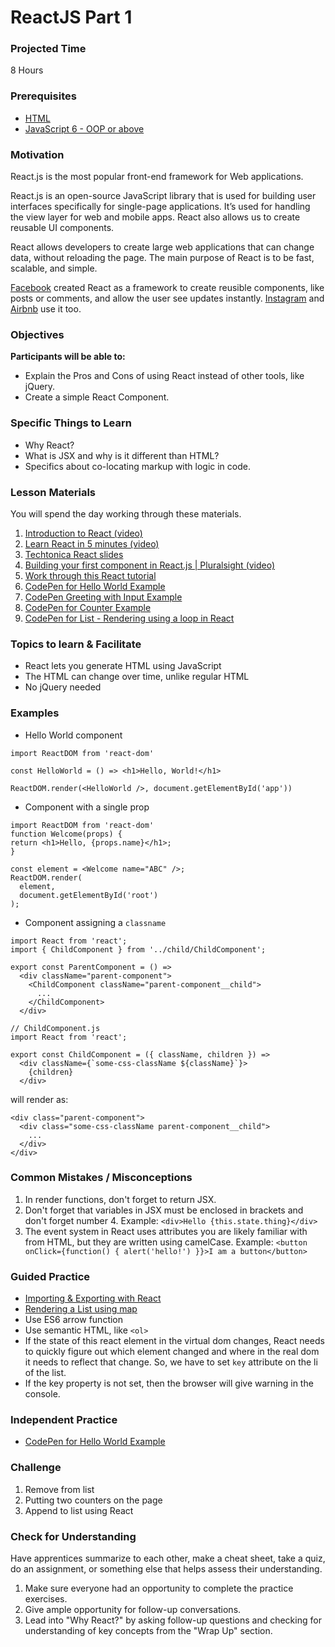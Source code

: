 # ReactJS Part 1

### Projected Time
8 Hours

### Prerequisites
* [HTML](../web/html.md)
* [JavaScript 6 - OOP or above](../javascript/javascript-7-oop.md)

### Motivation
React.js is the most popular front-end framework for Web applications. 

React.js is an open-source JavaScript library that is used for building user interfaces specifically for single-page applications. It’s used for handling the view layer for web and mobile apps. React also allows us to create reusable UI components.

React allows developers to create large web applications that can change data, without reloading the page. The main purpose of React is to be fast, scalable, and simple.

[Facebook](www.facebook.com) created React as a framework to create reusible components, like posts or comments, and allow the user see updates instantly. [Instagram](https://www.instagram.com/) and [Airbnb](https://www.airbnb.com/) use it too.

### Objectives
**Participants will be able to:**
- Explain the Pros and Cons of using React instead of other tools, like jQuery.
- Create a simple React Component.

### Specific Things to Learn
- Why React?
- What is JSX and why is it different than HTML?
- Specifics about co-locating markup with logic in code.

### Lesson Materials

You will spend the day working through these materials.

1. [Introduction to React (video)](https://youtu.be/ycstRj2i66k)
1. [Learn React in 5 minutes (video)](https://medium.freecodecamp.org/learn-react-js-in-5-minutes-526472d292f4)
1. [Techtonica React slides](https://docs.google.com/presentation/d/1Bswkl7e1kGVav7KFabHrBgXhRi7mlINTbinxnUcGDy8/edit?usp=sharing)
1. [Building your first component in React.js | Pluralsight (video)](https://youtu.be/K_jS1anlVAM)
1. [Work through this React tutorial](https://facebook.github.io/react/index.html)
1. [CodePen for Hello World Example](http://codepen.io/marcacyr/pen/NAyqgX)
1. [CodePen Greeting with Input Example](http://codepen.io/marcacyr/pen/bZLVbj)
1. [CodePen for Counter Example](http://codepen.io/marcacyr/pen/rLJVqR)
1. [CodePen for List - Rendering using a loop in React](http://codepen.io/marcacyr/pen/KrQpYb)

### Topics to learn & Facilitate

- React lets you generate HTML using JavaScript
- The HTML can change over time, unlike regular HTML
- No jQuery needed

### Examples
- Hello World component
```
import ReactDOM from 'react-dom'

const HelloWorld = () => <h1>Hello, World!</h1>
      
ReactDOM.render(<HelloWorld />, document.getElementById('app'))

```

- Component with a single prop
``` 
import ReactDOM from 'react-dom'
function Welcome(props) {  
return <h1>Hello, {props.name}</h1>;
}

const element = <Welcome name="ABC" />;
ReactDOM.render(
  element,
  document.getElementById('root')
);
```

- Component assigning a `classname`
```// ParentComponent.js
import React from 'react';
import { ChildComponent } from '../child/ChildComponent';

export const ParentComponent = () =>
  <div className="parent-component">
    <ChildComponent className="parent-component__child">
      ...
    </ChildComponent>
  </div>

// ChildComponent.js
import React from 'react';

export const ChildComponent = ({ className, children }) =>
  <div className={`some-css-className ${className}`}>
    {children}
  </div>
```
will render as:
```
<div class="parent-component">
  <div class="some-css-className parent-component__child">
    ...
  </div>
</div>
```

### Common Mistakes / Misconceptions

1. In render functions, don't forget to return JSX.
2. Don't forget that variables in JSX must be enclosed in brackets and don't forget number 4. Example: `<div>Hello {this.state.thing}</div>`
3. The event system in React uses attributes you are likely familiar with from HTML, but they are written using camelCase. Example: `<button onClick={function() { alert('hello!') }}>I am a button</button>`

### Guided Practice
- [Importing & Exporting with React](https://medium.com/@thejasonfile/a-simple-intro-to-javascript-imports-and-exports-389dd53c3fac)
- [Rendering a List using map](https://codepen.io/BigNom/pen/BZZOgX)
- Use ES6 arrow function
- Use semantic HTML, like `<ol>`
- If the state of this react element in the virtual dom changes, React needs to quickly figure out which element changed and where in the real dom it needs to reflect that change. So, we have to set `key` attribute on the li of the list.
- If the key property is not set, then the browser will give warning in the console.

### Independent Practice
- [CodePen for Hello World Example](http://codepen.io/marcacyr/pen/NAyqgX)

### Challenge

1. Remove from list
2. Putting two counters on the page
3. Append to list using React

### Check for Understanding

Have apprentices summarize to each other, make a cheat sheet, take a quiz, do an assignment, or something else that helps assess their understanding.

1. Make sure everyone had an opportunity to complete the practice exercises.
2. Give ample opportunity for follow-up conversations.
3. Lead into "Why React?" by asking follow-up questions and checking for understanding of key concepts from the "Wrap Up" section.
